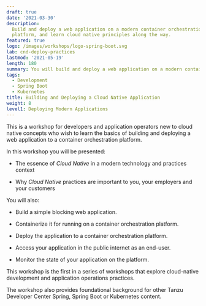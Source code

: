 ```yaml
---
draft: true
date: '2021-03-30'
description:
  Build and deploy a web application on a modern container orchestration
  platform, and learn cloud native principles along the way.
featured: true
logo: /images/workshops/logo-spring-boot.svg
lab: cnd-deploy-practices
lastmod: '2021-05-19'
length: 180
summary: You will build and deploy a web application on a modern container orchestration platform, and learn cloud native principles along the way.
tags:
  - Development
  - Spring Boot
  - Kubernetes
title: Building and Deploying a Cloud Native Application
weight: 8
level1: Deploying Modern Applications
---
```


This is a workshop for developers and application operators
new to cloud native concepts who wish to learn the basics of
building and deploying a web application to a container
orchestration platform.

In this workshop you will be presented:

- The essence of _Cloud Native_ in a modern technology
  and practices context

- Why _Cloud Native_ practices are important to you,
  your employers and your customers

You will also:

- Build a simple blocking web application.

- Containerize it for running on a container orchestration platform.

- Deploy the application to a container orchestration platform.

- Access your application in the public internet as an end-user.

- Monitor the state of your application on the platform.

This workshop is the first in a series of workshops that explore
cloud-native development and application operations practices.

The workshop also provides foundational background for other Tanzu
Developer Center Spring, Spring Boot or Kubernetes content.

